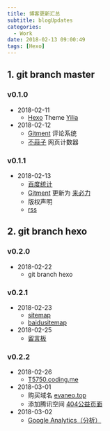 ```yaml
---
title: 博客更新汇总
subtitle: blogUpdates
categories:
  - Work
date: 2018-02-13 09:00:49
tags: [Hexo]
---
```

## 1. git branch master
### v0.1.0
- 2018-02-11
    - [Hexo](https://hexo.io/zh-cn) Theme [Yilia](https://github.com/litten/hexo-theme-yilia)
- 2018-02-12
    - [Gitment](https://github.com/imsun/gitment) 评论系统
    - [不蒜子](http://busuanzi.ibruce.info/) 网页计数器

### v0.1.1
- 2018-02-13
    - [百度统计](https://tongji.baidu.com/web/welcome/login)
    - [Gitment](https://github.com/imsun/gitment) 更新为 [来必力](http://laibili.com.cn/login_form)
    - 版权声明
    - [rss](/atom.xml)

<!-- more -->

## 2. git branch hexo
### v0.2.0
- 2018-02-22
    - git branch hexo

### v0.2.1
- 2018-02-23
    - [sitemap](/sitemap.xml)
    - [baidusitemap](/baidusitemap.xml)
- 2018-02-25
    - [留言板](/comments/)

### v0.2.2
- 2018-02-26
    - [T5750.coding.me](https://T5750.coding.me)
- 2018-03-01
    - 购买域名 [evaneo.top](https://evaneo.top)
    - 添加腾讯空间 [404公益页面](/404.html)
- 2018-03-02
    - [Google Analytics（分析）](http://www.google.cn/intl/zh-CN_ALL/analytics/)
